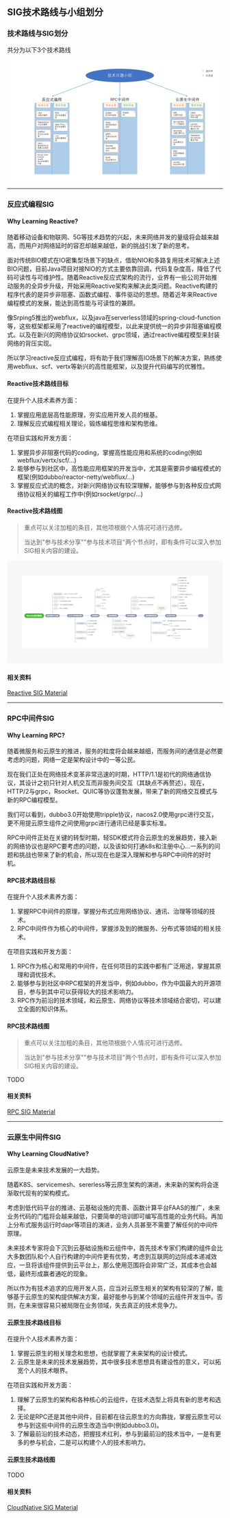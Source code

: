 ## SIG技术路线与小组划分

### 技术路线与SIG划分

共分为以下3个技术路线

![技术路线](./doc/技术路线/SIG划分.PNG)

------

### 反应式编程SIG

#### Why Learning Reactive?

随着移动设备和物联网、5G等技术趋势的兴起，未来网络并发的量级将会越来越高，而用户对网络延时的容忍却越来越低，新的挑战引发了新的思考。

面对传统BIO模式在IO密集型场景下的缺点，借助NIO和多路复用技术可解决上述BIO问题，目前Java项目对接NIO的方式主要依靠回调，代码复杂度高，降低了代码可读性与可维护性。随着Reactive反应式架构的流行，业界有一些公司开始推动服务的全异步升级，开始采用Reactive架构来解决此类问题。Reactive构建的程序代表的是异步非阻塞、函数式编程、事件驱动的思想。随着近年来Reactive编程模式的发展，能达到高性能与可读性的兼顾。

像Srping5推出的webflux，以及java在serverless领域的spring-cloud-function等，这些框架都采用了reactive的编程模型，以此来提供统一的异步非阻塞编程模式。以及在新兴的网络协议如rsocket、grpc领域，通过reactive编程模型来封装网络的背压实现。

所以学习reactive反应式编程，将有助于我们理解高IO场景下的解决方案，熟练使用webflux、scf、vertx等新兴的高性能框架，以及提升代码编写的优雅性。

#### Reactive技术路线目标

在提升个人技术素养方面：

1. 掌握应用底层高性能原理，夯实应用开发人员的根基。
2. 理解反应式编程相关理论，锻炼编程思维和架构思维。

在项目实践和开发方面：

1. 掌握异步非阻塞代码的coding，掌握高性能应用和系统的coding(例如webflux/vertx/scf/...)
2. 能够参与到社区中，高性能应用框架的开发当中，尤其是需要异步编程模式的框架(例如dubbo/reactor-netty/webflux/...)
3. 掌握反应式流的概念，对新兴网络协议有较深理解，能够参与到各种反应式网络协议相关的编程工作中(例如rsocket/grpc/...)

#### Reactive技术路线图

> 重点可以关注加粗的条目，其他项根据个人情况可进行选修。
> 
> 当达到"参与技术分享""参与技术项目"两个节点时，即有条件可以深入参加SIG相关内容的建设。

![Reactive技术路线](./doc/Reactive/Reactive技术路线.png)

#### 相关资料

[Reactive SIG Material](./doc/Reactive/SIG_MATERIAL.md)

------

### RPC中间件SIG

#### Why Learning RPC?

随着微服务和云原生的推进，服务的粒度将会越来越细，而服务间的通信是必然要考虑的问题，网络一定是架构设计中的一等公民。

现在我们正处在网络技术变革非常迅速的时期，HTTP/1.1是初代的网络通信协议，其设计之初只针对人机交互而非服务间交互（其缺点不再赘述）。现在，HTTP/2与grpc，Rsocket、QUIC等协议蓬勃发展，带来了新的网络交互模式与新的RPC编程模型。

我们可以看到，dubbo3.0开始使用tripple协议，nacos2.0使用grpc进行交互，更不用提云原生组件之间使用grpc进行通讯已经是事实标准。

RPC中间件正处在关键的转型时期，轻SDK模式符合云原生的发展趋势，接入新的网络协议也是RPC要考虑的问题，以及该如何打通k8s和注册中心...一系列的问题和挑战也带来了新的机会，所以现在也是深入理解和参与RPC中间件的好时机。

#### RPC技术路线目标

在提升个人技术素养方面：

1. 掌握RPC中间件的原理，掌握分布式应用网络协议、通讯、治理等领域的技术。
2. RPC中间件作为核心的中间件，掌握涉及到的微服务、分布式等领域的相关技术。

在项目实践和开发方面：

1. RPC作为核心和常用的中间件，在任何项目的实践中都有广泛用途，掌握其原理和调优技术。
2. 能够参与到社区中RPC框架的开发当中，例如dubbo，作为中国最大的开源项目，参与到其中可以获得较大的技术影响力。
3. RPC作为前沿的技术领域，和云原生、网络协议等技术领域结合密切，可以建立全面的知识体系。

#### RPC技术路线图

> 重点可以关注加粗的条目，其他项根据个人情况可进行选修。
>
> 当达到"参与技术分享""参与技术项目"两个节点时，即有条件可以深入参加SIG相关内容的建设。

TODO

#### 相关资料

[RPC SIG Material](./doc/RPC/SIG_MATERIAL.md)

------

### 云原生中间件SIG

#### Why Learning CloudNative?

云原生是未来技术发展的一大趋势。

随着K8S、servicemesh、sererless等云原生架构的演进，未来新的架构将会逐渐取代现有的架构模式。

考虑到低代码平台的推进、云基础设施的完善、函数计算平台FAAS的推广，未来业务代码的门槛将会越来越低，只要简单的培训即可编写高性能的业务代码。再加上分布式服务运行时dapr等项目的演进，业务人员甚至不需要了解任何的中间件原理。

未来技术专家将会下沉到云基础设施和云组件中，首先技术专家们构建的组件会比大多数团队和个人自行构建的中间件更有优势，考虑到互联网的边际成本递减效应，一旦将该组件提供到云平台上，那么使用范围将会非常广泛，其成本也会越低，最终形成赢者通吃的现象。

所以作为有技术追求的应用开发人员，应当对云原生相关的架构有较深的了解，能够基于云原生的架构提供解决方案，最好能参与到某个领域的云组件开发当中。否则，在未来很容易只被局限在业务领域，失去真正的技术竞争力。

#### 云原生技术路线目标

在提升个人技术素养方面：

1. 掌握云原生的相关理念和思想，也就掌握了未来架构的设计模式。
2. 云原生是未来的技术发展趋势，其中很多技术思想具有建设性的意义，可以拓宽个人的技术眼界。

在项目实践和开发方面：

1. 理解了云原生的架构和各种核心的云组件，在技术选型上将具有新的思考和选择。
2. 无论是RPC还是其他中间件，目前都在往云原生的方向靠拢，掌握云原生可以参与到这些中间件的云原生改造当中(例如dubbo3.0)。
3. 了解最前沿的技术动态，把握技术红利，参与到最前沿的技术当中，一是有更多的参与机会，二是可以构建个人的技术影响力。

#### 云原生技术路线图

TODO

#### 相关资料

[CloudNative SIG Material](./doc/CloudNative/SIG_MATERIAL.md)